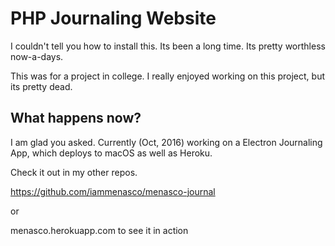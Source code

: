 # PHP Journaling Website

I couldn't tell you how to install this. Its been a long time. Its pretty worthless now-a-days.

This was for a project in college. I really enjoyed working on this project, but its pretty dead.

## What happens now?

I am glad you asked. Currently (Oct, 2016) working on a Electron Journaling App, which deploys to macOS as well as Heroku.

Check it out in my other repos. 

https://github.com/iammenasco/menasco-journal

or

menasco.herokuapp.com to see it in action

